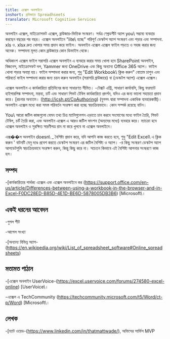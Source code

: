 ```yaml
---
title: এক্সেল অনলাইনে
inshort: ব্রাউজারে Spreadhseets
translator: Microsoft Cognitive Services
---
```


অনলাইন এক্সেল, মাইক্রোসফট এক্সেল, ব্রাউজার-ভিত্তিক সংস্করণ।
সর্বত্র স্প্রেডশীট অ্যাপ you\ সম্ভাব্য ব্যবহার করছেন বছরের পর বছর। এক্সেল
অনলাইনে \"lite\ হচ্ছে" পরিপূর্ণ ডেস্কটপ অ্যাপ সংস্করণ এবং
পড়ার এবং সম্পাদনা. xls ও. xlsx দ্রুত খোলার সময় প্রদান করে
ফাইল। অনলাইন এক্সেল এক্সেল ফাইল পড়তে ও সহজ করার জন্য অনেক।
সম্পাদনা মূলত কোন ব্রাউজারে কোন ডিভাইস থেকে।

অধিকাংশ এক্সেল ফাইল সরাসরি এক্সেল অনলাইন এ ব্যবহার করার সময় খোলা হবে
SharePoint অনলাইন, বিজনেস, মাইক্রোসফট দল, Yammer জন্য OneDrive এবং কিছু
অন্যান্য Office 365 অ্যাপ। ফাইল খোলা পড়ার অবস্থা হয়। ফাইল সম্পাদনা করার জন্য,
শুধু \"Edit Workbook\ ক্লিক করুন" বোতাম চাপুন এবং পরিবর্তে ফাইল সম্পাদনা করার জন্য চয়ন করুন
অনলাইন (সরাসরি ব্রাউজারে) বা (ডেস্কটপ অ্যাপ) এক্সেল এক্সেল।

এক্সেল অনলাইন এ কার্যকারিতা প্রতিদিনের জন্য সাধারণত সীমিত।
-টেক্সট এন্ট্রি, সাধারণ কার্যাবলি, কিছু ফরম্যাট হাইপারলিঙ্ক সম্পাদনা,
মন্তব্য, চার্ট এবং সাধারণ পিভট টেবিল কার্যকারিতা প্রদর্শন,
যদিও এর জন্য ভালো সহায়তা প্রদান করে।
[রচনার অন্যতম। (http://icsh.pt/CoAuthoring) (যুগপৎ দ্বারা সম্পাদনা
একাধিক ব্যবহারকারী)। অনলাইন এক্সেল মধ্যে করা সমস্ত পরিবর্তন সংরক্ষণ করা হচ্ছে
স্বয়ংক্রিয়ভাবে। কোন সম্পর্ক রয়েছে বাটন।

You\ আরো জটিল কাজগুলো যেমন তথ্য চিত্র ম্যানিপুলেশন এড়াতে চান করবে
সংযোগের মধ্যে ফাইল তৈরি, পিভট টেবিল, চার্ট তৈরি করা, এবং
অনলাইন এক্সেল এ আরও জটিল ফাংশন (অন্যদের মধ্যে) ব্যবহার করে। ম্যাক্রো হবে
এক্সেল অনলাইন ও সুরক্ষিত সারণীপত্র রান না করে খুলবে না
এক্সেল অনলাইনে।

এক্স��ল অনলাইন doesn\ _ বৈশিষ্ট্য প্রদান করে, যদি আপনি কাজ করতে হবে,
শুধু \"Edit Excel\ এ ক্লিক করুন ' বাটনটি মেনু দণ্ডে প্রবেশ করতে
ডেস্কটপ সংস্করণ এর জটিল বৈশিষ্ট্য ও অ্যাপ। -র কিছু সংস্করণ
ডেস্কটপ অ্যাপ আপডেটগুলি স্বয়ংক্রিয়ভাবে সংরক্ষণ করুন, কিন্তু কিছু করে না। সচেতন
কিভাবে এই বৈশিষ্ট্য আপনার সংস্করণে কাজ হল।

সম্পদ
---------

-[কার্যকারিতার পার্থক্য এক্সেল এবং এক্সেল
    অনলাইনে কর (https://support.office.com/en-us/article/Differences-between-using-a-workbook-in-the-browser-and-in-Excel-F0DC28ED-B85D-4E1D-BE6D-5878005DB3B6)
    \[Microsoft\।

একই ধরনের আবেদন
--------------------

-গুগল শীট

-আপেল সংখ্যা

-[অন্যান্য বিভিন্ন
    অ্যাপ-(https://en.wikipedia.org/wiki/List_of_spreadsheet_software#Online_spreadsheets)

মতামত পাঠান
---------

-[এক্সেল অনলাইন UserVoice-(https://excel.uservoice.com/forums/274580-excel-online)
    \[UserVoice\।

-এক্সেল এ TechCommunity (https://techcommunity.microsoft.com/t5/Word/ct-p/Word)
    \[Microsoft\।

লেখক
---------

-[ম্যাট ওয়েড-(https://www.linkedin.com/in/thatmattwade/), অফিসের সার্ভিস MVP


